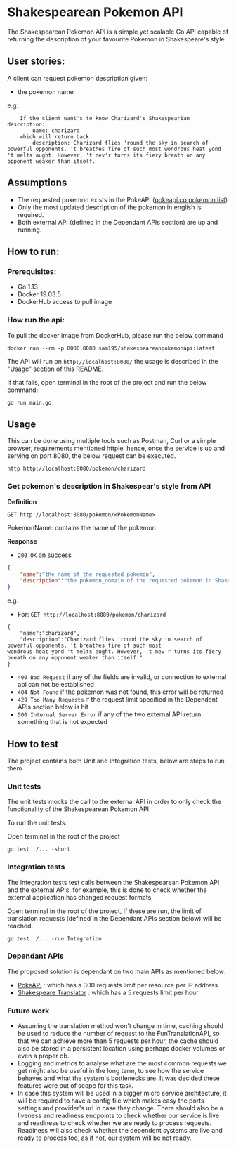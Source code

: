 # Shakespearean Pokemon API

The Shakespearean Pokemon API is a simple yet scalable Go API capable of returning the description of your favourite 
Pokemon in Shakespeare's style.

## User stories:
A client can request pokemon description given:
- the pokemon name

e.g: 
        
        If the client want's to know Charizard's Shakespearian description: 
            name: charizard
        which will return back
            description: Charizard flies 'round the sky in search of powerful opponents. 't breathes fire of such most wondrous heat yond 't melts aught. However, 't nev'r turns its fiery breath on any opponent weaker than itself.

## Assumptions
* The requested pokemon exists in the PokeAPI ([pokeapi.co pokemon list](https://pokeapi.co/api/v2/pokemon/?limit=1000))
* Only the most updated description of the pokemon in english is required.
* Both external API (defined in the Dependant APIs section) are up and running.

## How to run: 
### Prerequisites: 
- Go 1.13
- Docker 19.03.5
- DockerHub access to pull image

### How run the api:
To pull the docker image from DockerHub, please run the below command
```
docker run --rm -p 8080:8080 sam195/shakespeareanpokemonapi:latest
```
The API will run on ```http://localhost:8080/``` the usage is described in the "Usage" section of this README.

If that fails, open terminal in the root of the project and run the below command:

```
go run main.go
```

## Usage

This can be done using multiple tools such as Postman, Curl or a simple browser, requirements mentioned httpie, 
hence, once the service is up and serving on port 8080, the below request can be executed.
```
http http://localhost:8080/pokemon/charizard
```

### Get pokemon's description in Shakespear's style from API

**Definition**

`GET http://localhost:8080/pokemon/<PokemonName>`

PokemonName: contains the name of the pokemon

**Response**

- `200 OK` on success

```json
{
	"name":"the name of the requested pokemon",
	"description":"the pokemon_domain of the requested pokemon in Shakespear's style"
}
```
e.g.

- For: 
`GET http://localhost:8080/pokemon/charizard`

```
{
    "name":"charizard",
    "description":"Charizard flies 'round the sky in search of powerful opponents. 't breathes fire of such most 
wondrous heat yond 't melts aught. However, 't nev'r turns its fiery breath on any opponent weaker than itself."
}
```

- `400 Bad Request` if any of the fields are invalid, or connection to external api can not be established
- `404 Not Found` if the pokemon was not found, this error will be returned
- `429 Too Many Requests` if the request limit specified in the Dependent APIs section below is hit
- `500 Internal Server Error` if any of the two external API return something that is not expected

## How to test
The project contains both Unit and Integration tests, below are steps to run them

### Unit tests
The unit tests mocks the call to the external API in order to only check the functionality of the 
Shakespearean Pokemon API

To run the unit tests:

Open terminal in the root of the project

```
go test ./... -short
```

### Integration tests
The integration tests test calls between the Shakespearean Pokemon API and the external APIs, for example, this is done 
to check whether the external application has changed request formats

Open terminal in the root of the project, If these are run, the limit of translation requests (defined in the Dependant 
APIs section below) will be reached.

```
go test ./... -run Integration
```

### Dependant APIs
The proposed solution is dependant on two main APIs as mentioned below:
- [PokeAPI](https://pokeapi.co/docs/v2) : which has a 300 requests limit per resource per IP address
- [Shakespeare Translator](https://funtranslations.com/api/shakespeare) : which has a 5 requests limit per hour

### Future work
* Assuming the translation method won't change in time, caching should be used to reduce the number of request to the
FunTranslationAPI, so that we can achieve more than 5 requests per hour, the cache should also be stored in a persistent
location using perhaps docker volumes or even a proper db.
* Logging and metrics to analyse what are the most common requests we get might also be useful in the long term, to see
how the service behaves and what the system's bottlenecks are. It was decided these features were out of scope for this
task.
* In case this system will be used in a bigger micro service architecture, it will be required to have a config file
which makes easy the ports settings and provider's url in case they change. There should also be a liveness and readiness
endpoints to check whether our service is live and readiness to check whether we are ready to process requests. Readiness
will also check whether the dependent systems are live and ready to process too, as if not, our system will be not ready.
